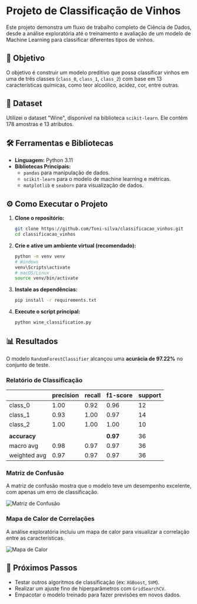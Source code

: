 # Projeto de Classificação de Vinhos

Este projeto demonstra um fluxo de trabalho completo de Ciência de Dados, desde a análise exploratória até o treinamento e avaliação de um modelo de Machine Learning para classificar diferentes tipos de vinhos.

## 🎯 Objetivo

O objetivo é construir um modelo preditivo que possa classificar vinhos em uma de três classes (`class_0`, `class_1`, `class_2`) com base em 13 características químicas, como teor alcoólico, acidez, cor, entre outras.

## 💾 Dataset

Utilizei o dataset "Wine", disponível na biblioteca `scikit-learn`. Ele contém 178 amostras e 13 atributos.

## 🛠️ Ferramentas e Bibliotecas

* **Linguagem:** Python 3.11
* **Bibliotecas Principais:**
    * `pandas` para manipulação de dados.
    * `scikit-learn` para o modelo de machine learning e métricas.
    * `matplotlib` e `seaborn` para visualização de dados.

## ⚙️ Como Executar o Projeto

1.  **Clone o repositório:**
    ```bash
    git clone https://github.com/Toni-silva/classificacao_vinhos.git
    cd classificacao_vinhos
    ```

2.  **Crie e ative um ambiente virtual (recomendado):**
    ```bash
    python -m venv venv
    # Windows
    venv\Scripts\activate
    # macOS/Linux
    source venv/bin/activate
    ```

3.  **Instale as dependências:**
    ```bash
    pip install -r requirements.txt
    ```

4.  **Execute o script principal:**
    ```bash
    python wine_classification.py
    ```

## 📊 Resultados

O modelo `RandomForestClassifier` alcançou uma **acurácia de 97.22%** no conjunto de teste.

### Relatório de Classificação

|              | precision | recall | f1-score | support |
|--------------|-----------|--------|----------|---------|
| class_0      |      1.00 |   0.92 |     0.96 |      12 |
| class_1      |      0.93 |   1.00 |     0.97 |      14 |
| class_2      |      1.00 |   1.00 |     1.00 |      10 |
|              |           |        |          |         |
| **accuracy** |           |        |   **0.97** |      36 |
| macro avg    |      0.98 |   0.97 |     0.97 |      36 |
| weighted avg |      0.97 |   0.97 |     0.97 |      36 |


### Matriz de Confusão

A matriz de confusão mostra que o modelo teve um desempenho excelente, com apenas um erro de classificação.

![Matriz de Confusão](confusion_matrix.png)

### Mapa de Calor de Correlações

A análise exploratória incluiu um mapa de calor para visualizar a correlação entre as características.

![Mapa de Calor](correlation_heatmap.png)

## 🚀 Próximos Passos

* Testar outros algoritmos de classificação (ex: `XGBoost`, `SVM`).
* Realizar um ajuste fino de hiperparâmetros com `GridSearchCV`.
* Empacotar o modelo treinado para fazer previsões em novos dados.